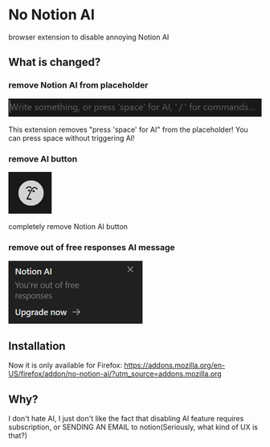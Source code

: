 # No Notion AI
browser extension to disable annoying Notion AI

## What is changed?

### remove Notion AI from placeholder
![old placeholder](https://github.com/NewBieCoderXD/no-Notion-AI/blob/main/images/placeholder_text.png?raw=true)

This extension removes "press 'space' for AI" from the placeholder!
You can press space without triggering AI!

### remove AI button
![old placeholder](https://github.com/NewBieCoderXD/no-Notion-AI/blob/main/images/ai_button.png?raw=true)

completely remove Notion AI button

### remove out of free responses AI message
![old placeholder](https://github.com/NewBieCoderXD/no-Notion-AI/blob/main/images/out_of_free_responses.png?raw=true)

## Installation
Now it is only available for Firefox: https://addons.mozilla.org/en-US/firefox/addon/no-notion-ai/?utm_source=addons.mozilla.org

## Why?

I don't hate AI, I just don't like the fact that disabling AI feature requires subscription, or SENDING AN EMAIL to notion(Seriously, what kind of UX is that?)
